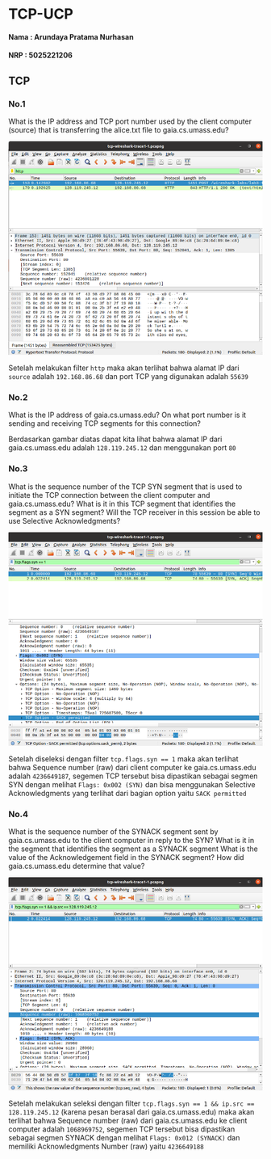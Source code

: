 # TCP-UCP

#### Nama : Arundaya Pratama Nurhasan
#### NRP  : 5025221206

## TCP
### No.1
What is the IP address and TCP port number used by the client computer (source) that is transferring the alice.txt file to gaia.cs.umass.edu?

<img src="img/tcp1.png" alt="">

Setelah melakukan filter `http` maka akan terlihat bahwa alamat IP dari `source` adalah `192.168.86.68` dan port TCP yang digunakan adalah `55639`

### No.2
What is the IP address of gaia.cs.umass.edu? On what port number is it sending and receiving TCP segments for this connection?

Berdasarkan gambar diatas dapat kita lihat bahwa alamat IP dari gaia.cs.umass.edu adalah `128.119.245.12` dan menggunakan port `80`

### No.3
What is the sequence number of the TCP SYN segment that is used to initiate the TCP connection between the client computer and gaia.cs.umass.edu? What is it in this TCP segment that identifies the segment as a SYN segment? Will the TCP receiver in this session be able to use Selective Acknowledgments?

<img src="img/tcp2.png" alt="">

Setelah diseleksi dengan filter `tcp.flags.syn == 1` maka akan terlihat bahwa Sequence number (raw) dari client computer ke gaia.cs.umass.edu adalah `4236649187`, segemen TCP tersebut bisa dipastikan sebagai segmen SYN dengan melihat `Flags: 0x002 (SYN)` dan bisa menggunakan Selective Acknowledgments yang terlihat dari bagian option yaitu `SACK permitted`

### No.4
What is the sequence number of the SYNACK segment sent by gaia.cs.umass.edu to the client computer in reply to the SYN? What is it in the segment that identifies the segment as a SYNACK segment What is the value of the Acknowledgement field in the SYNACK segment? How did gaia.cs.umass.edu determine that value?

<img src="img/tcp3.png" alt="">

Setelah melakukan seleksi dengan filter `tcp.flags.syn == 1 && ip.src == 128.119.245.12` (karena pesan berasal dari gaia.cs.umass.edu) maka akan terlihat bahwa Sequence number (raw) dari gaia.cs.umass.edu ke client computer adalah `1068969752`, segemen TCP tersebut bisa dipastikan sebagai segmen SYNACK dengan melihat `Flags: 0x012 (SYNACK)` dan memiliki Acknowledgments Number (raw) yaitu `4236649188`


